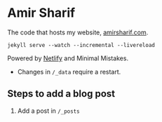 # Amir Sharif

The code that hosts my website, [amirsharif.com](http://www.amirsharif.com).

`jekyll serve --watch --incremental --livereload`

Powered by [Netlify](https://www.netlify.com/) and Minimal Mistakes.

- Changes in `/_data` require a restart.

## Steps to add a blog post

1. Add a post in `/_posts`
